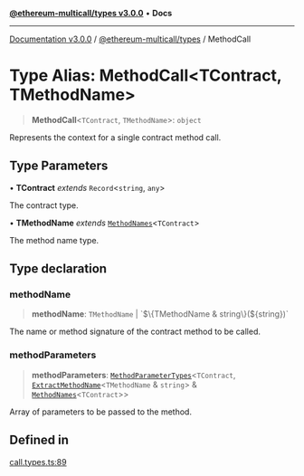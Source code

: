 [**@ethereum-multicall/types v3.0.0**](../README.md) • **Docs**

***

[Documentation v3.0.0](../../../packages.md) / [@ethereum-multicall/types](../README.md) / MethodCall

# Type Alias: MethodCall\<TContract, TMethodName\>

> **MethodCall**\<`TContract`, `TMethodName`\>: `object`

Represents the context for a single contract method call.

## Type Parameters

• **TContract** *extends* `Record`\<`string`, `any`\>

The contract type.

• **TMethodName** *extends* [`MethodNames`](MethodNames.md)\<`TContract`\>

The method name type.

## Type declaration

### methodName

> **methodName**: `TMethodName` \| \`$\{TMethodName & string\}($\{string\})\`

The name or method signature of the contract method to be called.

### methodParameters

> **methodParameters**: [`MethodParameterTypes`](MethodParameterTypes.md)\<`TContract`, [`ExtractMethodName`](ExtractMethodName.md)\<`TMethodName` & `string`\> & [`MethodNames`](MethodNames.md)\<`TContract`\>\>

Array of parameters to be passed to the method.

## Defined in

[call.types.ts:89](https://github.com/niZmosis/ethereum-multicall/blob/759805f36c7ddb05e5fad0eb8478dcf22871af59/packages/types/src/call.types.ts#L89)
